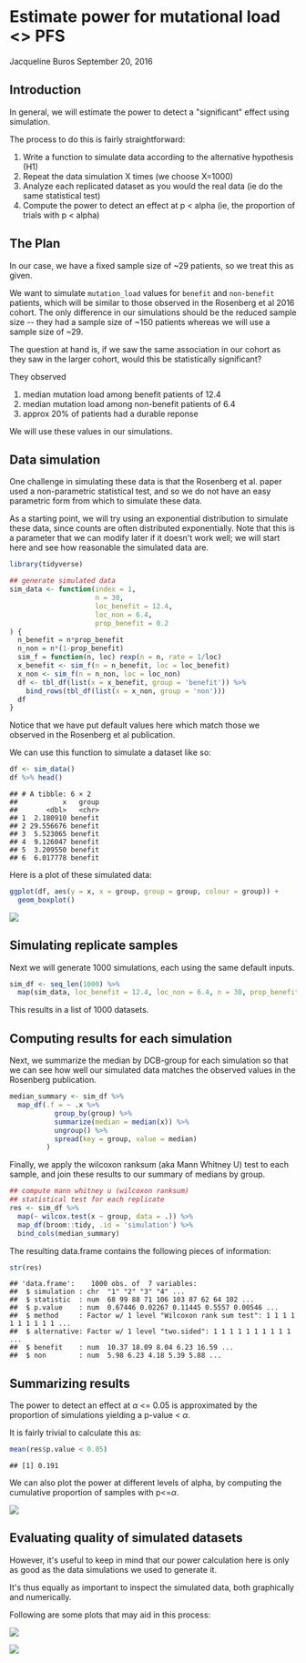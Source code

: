 Estimate power for mutational load &lt;&gt; PFS
================
Jacqueline Buros
September 20, 2016

Introduction
------------

In general, we will estimate the power to detect a "significant" effect using simulation.

The process to do this is fairly straightforward:

1.  Write a function to simulate data according to the alternative hypothesis (H1)
2.  Repeat the data simulation X times (we choose X=1000)
3.  Analyze each replicated dataset as you would the real data (ie do the same statistical test)
4.  Compute the power to detect an effect at p &lt; alpha (ie, the proportion of trials with p &lt; alpha)

The Plan
--------

In our case, we have a fixed sample size of ~29 patients, so we treat this as given.

We want to simulate `mutation_load` values for `benefit` and `non-benefit` patients, which will be similar to those observed in the Rosenberg et al 2016 cohort. The only difference in our simulations should be the reduced sample size -- they had a sample size of ~150 patients whereas we will use a sample size of ~29.

The question at hand is, if we saw the same association in our cohort as they saw in the larger cohort, would this be statistically significant?

They observed

1.  median mutation load among benefit patients of 12.4
2.  median mutation load among non-benefit patients of 6.4
3.  approx 20% of patients had a durable reponse

We will use these values in our simulations.

Data simulation
---------------

One challenge in simulating these data is that the Rosenberg et al. paper used a non-parametric statistical test, and so we do not have an easy parametric form from which to simulate these data.

As a starting point, we will try using an exponential distribution to simulate these data, since counts are often distributed exponentially. Note that this is a parameter that we can modify later if it doesn't work well; we will start here and see how reasonable the simulated data are.

``` r
library(tidyverse)

## generate simulated data 
sim_data <- function(index = 1, 
                     n = 30,
                     loc_benefit = 12.4,
                     loc_non = 6.4,
                     prop_benefit = 0.2
) {
  n_benefit = n*prop_benefit
  n_non = n*(1-prop_benefit)
  sim_f = function(n, loc) rexp(n = n, rate = 1/loc)
  x_benefit <- sim_f(n = n_benefit, loc = loc_benefit)
  x_non <- sim_f(n = n_non, loc = loc_non)
  df <- tbl_df(list(x = x_benefit, group = 'benefit')) %>%
    bind_rows(tbl_df(list(x = x_non, group = 'non')))
  df
}
```

Notice that we have put default values here which match those we observed in the Rosenberg et al publication.

We can use this function to simulate a dataset like so:

``` r
df <- sim_data()
df %>% head()
```

    ## # A tibble: 6 × 2
    ##           x   group
    ##       <dbl>   <chr>
    ## 1  2.180910 benefit
    ## 2 29.556676 benefit
    ## 3  5.523065 benefit
    ## 4  9.126047 benefit
    ## 5  3.209550 benefit
    ## 6  6.017778 benefit

Here is a plot of these simulated data:

``` r
ggplot(df, aes(y = x, x = group, group = group, colour = group)) +
  geom_boxplot()
```

![](estimate_power_wilcox_rexp_files/figure-markdown_github/sim-data-test-plot-1.png)

Simulating replicate samples
----------------------------

Next we will generate 1000 simulations, each using the same default inputs.

``` r
sim_df <- seq_len(1000) %>%
  map(sim_data, loc_benefit = 12.4, loc_non = 6.4, n = 30, prop_benefit = 0.19) 
```

This results in a list of 1000 datasets.

Computing results for each simulation
-------------------------------------

Next, we summarize the median by DCB-group for each simulation so that we can see how well our simulated data matches the observed values in the Rosenberg publication.

``` r
median_summary <- sim_df %>%
  map_df(.f = ~ .x %>% 
           group_by(group) %>% 
           summarize(median = median(x)) %>% 
           ungroup() %>% 
           spread(key = group, value = median)
         )
```

Finally, we apply the wilcoxon ranksum (aka Mann Whitney U) test to each sample, and join these results to our summary of medians by group.

``` r
## compute mann whitney u (wilcoxon ranksum) 
## statistical test for each replicate
res <- sim_df %>%
  map(~ wilcox.test(x ~ group, data = .)) %>%
  map_df(broom::tidy, .id = 'simulation') %>%
  bind_cols(median_summary)
```

The resulting data.frame contains the following pieces of information:

``` r
str(res)
```

    ## 'data.frame':    1000 obs. of  7 variables:
    ##  $ simulation : chr  "1" "2" "3" "4" ...
    ##  $ statistic  : num  68 99 88 71 106 103 87 62 64 102 ...
    ##  $ p.value    : num  0.67446 0.02267 0.11445 0.5557 0.00546 ...
    ##  $ method     : Factor w/ 1 level "Wilcoxon rank sum test": 1 1 1 1 1 1 1 1 1 1 ...
    ##  $ alternative: Factor w/ 1 level "two.sided": 1 1 1 1 1 1 1 1 1 1 ...
    ##  $ benefit    : num  10.37 18.09 8.04 6.23 16.59 ...
    ##  $ non        : num  5.98 6.23 4.18 5.39 5.88 ...

Summarizing results
-------------------

The power to detect an effect at *α* &lt;= 0.05 is approximated by the proportion of simulations yielding a p-value &lt; *α*.

It is fairly trivial to calculate this as:

``` r
mean(res$p.value < 0.05)
```

    ## [1] 0.191

We can also plot the power at different levels of alpha, by computing the cumulative proportion of samples with p&lt;=*α*.

![](estimate_power_wilcox_rexp_files/figure-markdown_github/plot-power-by-alpha-1.png)

Evaluating quality of simulated datasets
----------------------------------------

However, it's useful to keep in mind that our power calculation here is only as good as the data simulations we used to generate it.

It's thus equally as important to inspect the simulated data, both graphically and numerically.

Following are some plots that may aid in this process:

![](estimate_power_wilcox_rexp_files/figure-markdown_github/plot-simulated-medians-1.png)

![](estimate_power_wilcox_rexp_files/figure-markdown_github/plot-example-simulations-1.png)

